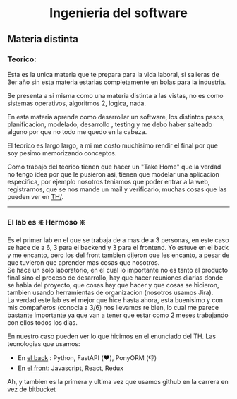 # <center> Ingenieria del software

## Materia distinta

### Teorico: 
Esta es la unica materia que te prepara para la vida laboral, si salieras de 3er año sin esta materia estarias completamente en bolas para la industria.  

Se presenta a si misma como una materia distinta a las vistas, no es como sistemas operativos, algoritmos 2, logica, nada.  

En esta materia aprende como desarrollar un software, los distintos pasos, planificacion, modelado, desarrollo , testing y me debo haber salteado alguno por que no todo me quedo en la cabeza. 

El teorico es largo largo, a mi me costo muchisimo rendir el final por que soy pesimo memorizando conceptos.

Como trabajo del teorico tienen que hacer un "Take Home" que la verdad no tengo idea por que le pusieron asi, tienen que modelar una aplicacion especifica, por ejemplo nosotros teniamos que poder entrar a la web, registrarnos, que se nos mande un mail y verificarlo, muchas cosas que las pueden ver en [TH/](./TH/).

---
### El lab es :sparkle: Hermoso :sparkle:  
Es el primer lab en el que se trabaja de a mas de a 3 personas, en este caso se hace de a 6, 3 para el backend y 3 para el frontend.
Yo estuve en el back y me encanto, pero los del front tambien dijeron que les encanto, a pesar de que tuvieron que aprender mas cosas que nosotros.  
Se hace un solo laboratorio, en el cual lo importante no es tanto el producto final sino el proceso de desarrollo, hay que hacer reuniones diarias donde se habla del proyecto, que cosas hay que hacer y que cosas se hicieron, tambien usando herramientas de organizacion (nosotros usamos Jira).  
La verdad este lab es el mejor que hice hasta ahora, esta buenisimo y con mis compañeros (conocia a 3/6) nos llevamos re bien, lo cual me parece bastante importante ya que van a tener que estar como 2 meses trabajando con ellos todos los dias.

En nuestro caso pueden ver lo que hicimos en el enunciado del TH.
Las tecnologias que usamos:  
* En [el back](https://github.com/ibaldoncini/Back-Pytherin
) : Python, FastAPI (:heart:), PonyORM (:-1:)  
* En [el front](https://github.com/ibaldoncini/Front-Pytherin): Javascript, React, Redux

Ah, y tambien es la primera y ultima vez que usamos github en la carrera en vez de bitbucket